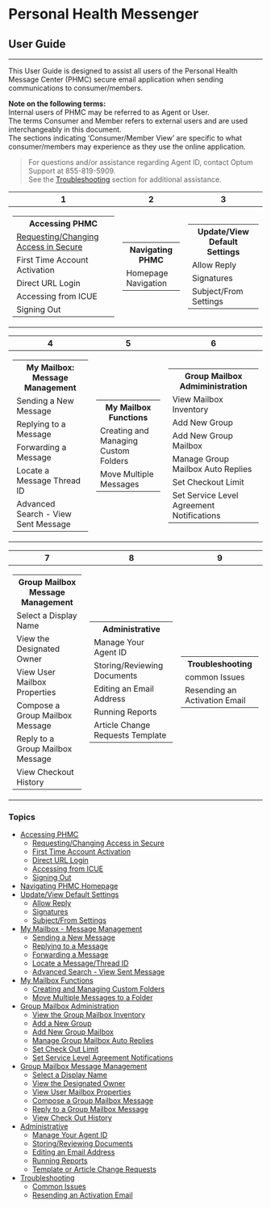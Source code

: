 # Personal Health Messenger  
## User Guide

---

This User Guide is designed to assist all users of the Personal Health Message Center (PHMC) secure email application when sending communications to consumer/members.

**Note on the following terms:** \
Internal users of PHMC may be referred to as Agent or User. \
The terms Consumer and Member refers to external users and are used interchangeably in this document. \
The sections indicating ‘Consumer/Member View’ are specific to what consumer/members may experience as they use the online application.

> For questions and/or assistance regarding Agent ID, contact Optum Support at 855-819-5909. \
See the [Troubleshooting](https://gotopage.com) section for additional assistance. 


|1|2 |3|
|--|--|--|
|<table><tr><th>Accessing PHMC</th></tr><tr><td>[Requesting/Changing Access in Secure](https://github.com/MichelleDelRio/phmc-userguide/blob/main/Accessing-PHMC/Request-or-Change-Access.md)</td></tr><tr><td>First Time Account Activation</td></tr><tr><td>Direct URL Login</td></tr><tr><td>Accessing from ICUE</td></tr><tr><td>Signing  Out</td></tr></table>| <table> <tr><th>Navigating PHMC</th></tr><tr><td>Homepage Navigation</td></tr> </table>| <table> <tr><th>Update/View Default Settings</th></tr><tr><td>Allow Reply</td></tr><tr><td>Signatures</td></tr><tr><td>Subject/From Settings</td></tr></table>|

|4|5 |6|
|--|--|--|
|<table><tr><th>My Mailbox: Message Management</th></tr><tr><td>Sending a New Message</td></tr><tr><td>Replying to a Message</td></tr><tr><td>Forwarding a Message</td></tr><tr><td>Locate a Message Thread ID</td></tr><tr><td>Advanced Search - View Sent Message</td></tr></table>| <table> <tr><th>My Mailbox Functions</th></tr><tr><td>Creating and Managing Custom Folders</td></tr><tr><td>Move Multiple Messages</td></tr> </table>| <table> <tr><th>Group Mailbox Admiministration</th></tr><tr><td>View Mailbox Inventory</td></tr><tr><td>Add New Group</td></tr><tr><td>Add New Group Mailbox</td></tr><tr><td>Manage Group Mailbox Auto Replies</td></tr><tr><td>Set Checkout Limit<tr><td>Set Service Level Agreement Notifications</td></tr></td></tr></table>|

|7|8 |9|
|--|--|--|
|<table><tr><th>Group Mailbox Message Management</th></tr><tr><td>Select a Display Name</td></tr><tr><td>View the Designated Owner</td></tr><tr><td>View User Mailbox Properties</td></tr><tr><td>Compose a Group Mailbox Message</td></tr><tr><td>Reply to a Group Mailbox Message</td></tr><tr><td>View Checkout History</td></tr></table>| <table> <tr><th>Administrative</th></tr><tr><td>Manage Your Agent ID</td></tr><tr><td>Storing/Reviewing Documents</td></tr><tr><td>Editing an Email Address</td></tr><tr><td>Running Reports</td></tr><tr><td>Article Change Requests Template</td></tr> </table>| <table> <tr><th>Troubleshooting</th></tr><tr><td>common Issues</td></tr><tr><td>Resending an Activation Email</td></tr></table>|

### Topics
 - [Accessing PHMC](https://gotopage.com)
   - [Requesting/Changing Access in Secure](https://github.com/MichelleDelRio/phmc-userguide/blob/main/Accessing-PHMC/Request-or-Change-Access.md)
   - [First Time Account Activation](https://gotopage.com)
   - [Direct URL Login](https://gotopage.com)
   - [Accessing from ICUE](https://gotopage.com)
   - [Signing Out](https://gotopage.com)
 - [Navigating PHMC Homepage](https://gotopage.com)
 - [Update/View Default Settings](https://gotopage.com)
   - [Allow Reply](https://gotopage.com)
   - [Signatures](https://gotopage.com)
   - [Subject/From Settings](https://gotopage.com)
 - [My Mailbox - Message Management](https://gotopage.com)
   - [Sending a New Message](https://gotopage.com)
   - [Replying to a Message](https://gotopage.com)
   - [Forwarding a Message](https://gotopage.com)
   - [Locate a Message/Thread ID](https://gotopage.com)
   - [Advanced Search - View Sent Message](https://gotopage.com)
 - [My Mailbox Functions](https://gotopage.com)
   - [Creating and Managing Custom Folders](https://gotopage.com)
   - [Move Multiple Messages to a Folder](https://gotopage.com)
 - [Group Mailbox Administration](https://gotopage.com)
   - [View the Group Mailbox Inventory](https://gotopage.com)
   - [Add a New Group](https://gotopage.com)
   - [Add New Group Mailbox](https://gotopage.com)
   - [Manage Group Mailbox Auto Replies](https://gotopage.com)
   - [Set Check Out Limit](https://gotopage.com)
   - [Set Service Level Agreement Notifications](https://gotopage.com)
 - [Group Mailbox Message Management](https://gotopage.com)
   - [Select a Display Name](https://gotopage.com)
   - [View the Designated Owner](https://gotopage.com)
   - [View User Mailbox Properties](https://gotopage.com)
   - [Compose a Group Mailbox Message](https://gotopage.com)
   - [Reply to a Group Mailbox Message](https://gotopage.com)
   - [View Check Out History](https://gotopage.com)
 - [Administrative](https://gotopage.com)
   - [Manage Your Agent ID](https://gotopage.com)
   - [Storing/Reviewing Documents](https://gotopage.com)
   - [Editing an Email Address](https://gotopage.com)
   - [Running Reports](https://gotopage.com)
   - [Template or Article Change Requests](https://gotopage.com)
 - [Troubleshooting](https://gotopage.com)
   - [Common Issues](https://gotopage.com)
   - [Resending an Activation Email](https://gotopage.com)
